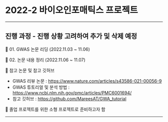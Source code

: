 # 2022-2 바이오인포매틱스 프로젝트  

***  

## 진행 과정 - 진행 상황 고려하여 추가 및 삭제 예정

📖 01. GWAS 논문 리딩 (2022.11.03 ~ 11.06)  

📖 02. 논문 내용 정리 (2022.11.06 ~ 11.07)  

📌 참고 논문 및 참고 깃허브
  - GWAS 리뷰 논문 : https://www.nature.com/articles/s43586-021-00056-9  
  - GWAS 튜토리얼 및 분석 방법 : https://www.ncbi.nlm.nih.gov/pmc/articles/PMC6001694/  
  - 참고 깃허브 : https://github.com/MareesAT/GWA_tutorial  
    
📖 졸업 프로젝트를 위한 소형 프로젝트로 준비하고자 함  

***
